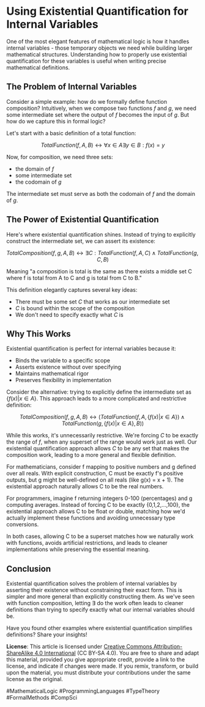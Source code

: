 # Using Existential Quantification for Internal Variables

One of the most elegant features of mathematical logic is how it handles internal variables - those temporary objects we need while building larger mathematical structures.
Understanding how to properly use existential quantification for these variables is useful when writing precise mathematical definitions.

## The Problem of Internal Variables

Consider a simple example: how do we formally define function composition?
Intuitively, when we compose two functions $f$ and $g$, we need some intermediate set where the output of $f$ becomes the input of $g$.
But how do we capture this in formal logic?

Let's start with a basic definition of a total function:

$$
TotalFunction(f,A,B) \leftrightarrow \forall x \in A \exists y \in B : f(x) = y
$$

Now, for composition, we need three sets:

- the domain of $f$
- some intermediate set
- the codomain of $g$

The intermediate set must serve as both the codomain of $f$ and the domain of $g$.

## The Power of Existential Quantification

Here's where existential quantification shines.
Instead of trying to explicitly construct the intermediate set,
we can assert its existence:

$$
TotalComposition(f,g,A,B) \leftrightarrow \exists C : TotalFunction(f,A,C) \wedge TotalFunction(g,C,B)
$$

Meaning "a composition is total is the same as there exists a middle set C where f is total from A to C and g is total from C to B."

This definition elegantly captures several key ideas:

- There must be some set $C$ that works as our intermediate set
- $C$ is bound within the scope of the composition
- We don't need to specify exactly what $C$ is

## Why This Works

Existential quantification is perfect for internal variables because it:

- Binds the variable to a specific scope
- Asserts existence without over specifying
- Maintains mathematical rigor
- Preserves flexibility in implementation

Consider the alternative: trying to explicitly define the intermediate set as $\{f(x) | x \in A\}$.
This approach leads to a more complicated and restrictive definition:

$$
TotalComposition(f,g,A,B) \leftrightarrow (TotalFunction(f,A,\{f(x) | x \in A\}) \wedge TotalFunction(g,\{f(x) | x \in A\},B))
$$

While this works, it's unnecessarily restrictive.
We're forcing $C$ to be exactly the range of $f$,
when any superset of the range would work just as well.
Our existential quantification approach allows $C$ to be any set that makes the composition work,
leading to a more general and flexible definition.

For mathematicians,
consider f mapping to positive numbers and g defined over all reals.
With explicit construction, C must be exactly f's positive outputs,
but g might be well-defined on all reals (like g(x) = x + 1).
The existential approach naturally allows C to be the real numbers.

For programmers, imagine f returning integers 0-100 (percentages) and g computing averages.
Instead of forcing C to be exactly {0,1,2,...,100},
the existential approach allows C to be float or double,
matching how we'd actually implement these functions and avoiding unnecessary type conversions.

In both cases, allowing C to be a superset matches how we naturally work with functions, avoids artificial restrictions, and leads to cleaner implementations while preserving the essential meaning.

## Conclusion

Existential quantification solves the problem of internal variables by asserting their existence without constraining their exact form.
This is simpler and more general than explicitly constructing them.
As we've seen with function composition,
letting $\exists$ do the work often leads to cleaner definitions than trying to specify exactly what our internal variables should be.

Have you found other examples where existential quantification simplifies definitions? Share your insights!

**License**: This article is licensed under
[Creative Commons Attribution-ShareAlike 4.0 International](https://creativecommons.org/licenses/by-sa/4.0/)
(CC BY-SA 4.0). You are free to share and adapt this material, provided you
give appropriate credit, provide a link to the license, and indicate if changes
were made. If you remix, transform, or build upon the material, you must
distribute your contributions under the same license as the original.

#MathematicalLogic #ProgrammingLanguages #TypeTheory #FormalMethods #CompSci
